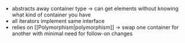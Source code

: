 - abstracts away container type -> can get elements without knowing what kind of container you have
- all iterators implement same interface
- relies on [[Polymorphism|polymorphism]] -> swap one container for another with minimal need for follow-on changes
